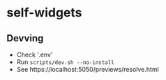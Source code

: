 # self-widgets

## Devving
- Check '.env'
- Run `scripts/dev.sh --no-install`
- See https://localhost:5050/previews/resolve.html
